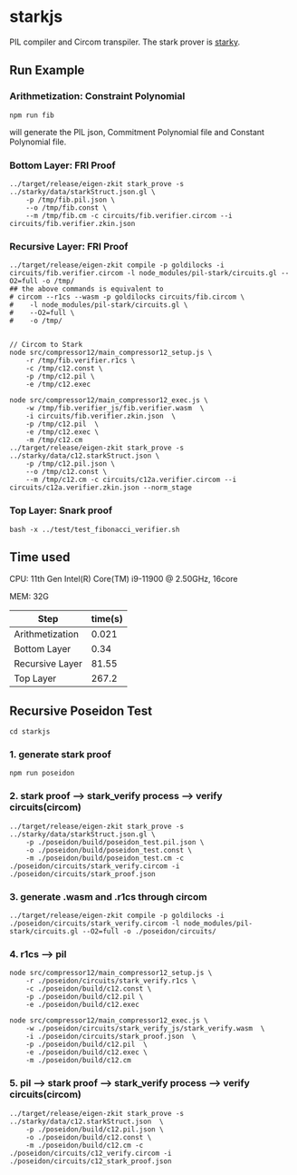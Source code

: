 # starkjs

PIL compiler and Circom transpiler. The stark prover is [starky](../starky).

## Run Example
### Arithmetization: Constraint Polynomial

```
npm run fib
```
will generate the PIL json, Commitment Polynomial file and Constant Polynomial file.

### Bottom Layer: FRI Proof

```
../target/release/eigen-zkit stark_prove -s ../starky/data/starkStruct.json.gl \
    -p /tmp/fib.pil.json \
    --o /tmp/fib.const \
    --m /tmp/fib.cm -c circuits/fib.verifier.circom --i circuits/fib.verifier.zkin.json
```

### Recursive Layer: FRI Proof

```
../target/release/eigen-zkit compile -p goldilocks -i circuits/fib.verifier.circom -l node_modules/pil-stark/circuits.gl --O2=full -o /tmp/
## the above commands is equivalent to
# circom --r1cs --wasm -p goldilocks circuits/fib.circom \
#    -l node_modules/pil-stark/circuits.gl \
#    --O2=full \
#    -o /tmp/


// Circom to Stark  
node src/compressor12/main_compressor12_setup.js \
    -r /tmp/fib.verifier.r1cs \
    -c /tmp/c12.const \
    -p /tmp/c12.pil \
    -e /tmp/c12.exec

node src/compressor12/main_compressor12_exec.js \
    -w /tmp/fib.verifier_js/fib.verifier.wasm  \
    -i circuits/fib.verifier.zkin.json  \
    -p /tmp/c12.pil  \
    -e /tmp/c12.exec \
    -m /tmp/c12.cm
../target/release/eigen-zkit stark_prove -s ../starky/data/c12.starkStruct.json \
    -p /tmp/c12.pil.json \
    --o /tmp/c12.const \
    --m /tmp/c12.cm -c circuits/c12a.verifier.circom --i circuits/c12a.verifier.zkin.json --norm_stage
```

### Top Layer: Snark proof
```
bash -x ../test/test_fibonacci_verifier.sh
```

## Time used

CPU: 11th Gen Intel(R) Core(TM) i9-11900 @ 2.50GHz, 16core

MEM: 32G

| Step            | time(s) |
| ---             | ---     |
| Arithmetization | 0.021   |
| Bottom Layer    | 0.34    |
| Recursive Layer | 81.55   |
| Top Layer    | 267.2   |


## Recursive Poseidon Test 

```
cd starkjs
```


### 1. generate stark proof
```
npm run poseidon 
```

### 2. stark proof --> stark_verify process --> verify circuits(circom)
```
../target/release/eigen-zkit stark_prove -s ../starky/data/starkStruct.json.gl \
    -p ./poseidon/build/poseidon_test.pil.json \
    -o ./poseidon/build/poseidon_test.const \
    -m ./poseidon/build/poseidon_test.cm -c ./poseidon/circuits/stark_verify.circom -i ./poseidon/circuits/stark_proof.json
```

### 3. generate .wasm and .r1cs through circom 
```
../target/release/eigen-zkit compile -p goldilocks -i ./poseidon/circuits/stark_verify.circom -l node_modules/pil-stark/circuits.gl --O2=full -o ./poseidon/circuits/
```



### 4. r1cs --> pil 
```
node src/compressor12/main_compressor12_setup.js \
    -r ./poseidon/circuits/stark_verify.r1cs \
    -c ./poseidon/build/c12.const \
    -p ./poseidon/build/c12.pil \
    -e ./poseidon/build/c12.exec
```

```
node src/compressor12/main_compressor12_exec.js \
    -w ./poseidon/circuits/stark_verify_js/stark_verify.wasm  \
    -i ./poseidon/circuits/stark_proof.json  \
    -p ./poseidon/build/c12.pil  \
    -e ./poseidon/build/c12.exec \
    -m ./poseidon/build/c12.cm
```


### 5. pil --> stark proof --> stark_verify process --> verify circuits(circom)
```
../target/release/eigen-zkit stark_prove -s ../starky/data/c12.starkStruct.json  \
    -p ./poseidon/build/c12.pil.json \
    -o ./poseidon/build/c12.const \
    -m ./poseidon/build/c12.cm -c ./poseidon/circuits/c12_verify.circom -i ./poseidon/circuits/c12_stark_proof.json
```